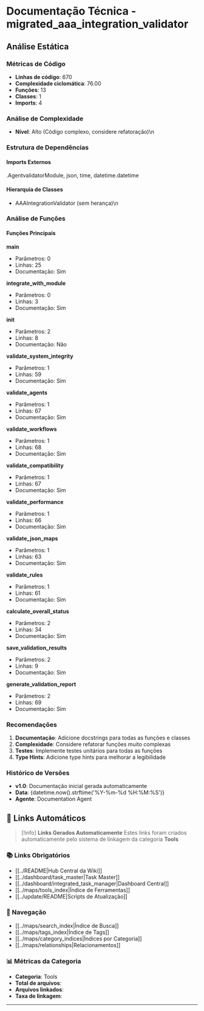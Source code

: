 # Documentação Técnica - migrated_aaa_integration_validator

## Análise Estática

### Métricas de Código
- **Linhas de código**: 670
- **Complexidade ciclomática**: 76.00
- **Funções**: 13
- **Classes**: 1
- **Imports**: 4

### Análise de Complexidade
- **Nível**: Alto (Código complexo, considere refatoração)\n
### Estrutura de Dependências

#### Imports Externos
.AgentvalidatorModule, json, time, datetime.datetime

#### Hierarquia de Classes
- AAAIntegrationValidator (sem herança)\n
### Análise de Funções

#### Funções Principais
**main**
- Parâmetros: 0
- Linhas: 25
- Documentação: Sim

**integrate_with_module**
- Parâmetros: 0
- Linhas: 3
- Documentação: Sim

**__init__**
- Parâmetros: 2
- Linhas: 8
- Documentação: Não

**validate_system_integrity**
- Parâmetros: 1
- Linhas: 59
- Documentação: Sim

**validate_agents**
- Parâmetros: 1
- Linhas: 67
- Documentação: Sim

**validate_workflows**
- Parâmetros: 1
- Linhas: 68
- Documentação: Sim

**validate_compatibility**
- Parâmetros: 1
- Linhas: 67
- Documentação: Sim

**validate_performance**
- Parâmetros: 1
- Linhas: 66
- Documentação: Sim

**validate_json_maps**
- Parâmetros: 1
- Linhas: 63
- Documentação: Sim

**validate_rules**
- Parâmetros: 1
- Linhas: 61
- Documentação: Sim

**calculate_overall_status**
- Parâmetros: 2
- Linhas: 34
- Documentação: Sim

**save_validation_results**
- Parâmetros: 2
- Linhas: 9
- Documentação: Sim

**generate_validation_report**
- Parâmetros: 2
- Linhas: 69
- Documentação: Sim

### Recomendações

1. **Documentação**: Adicione docstrings para todas as funções e classes
2. **Complexidade**: Considere refatorar funções muito complexas
3. **Testes**: Implemente testes unitários para todas as funções
4. **Type Hints**: Adicione type hints para melhorar a legibilidade

### Histórico de Versões

- **v1.0**: Documentação inicial gerada automaticamente
- **Data**: {datetime.now().strftime('%Y-%m-%d %H:%M:%S')}
- **Agente**: Documentation Agent


## 🔗 **Links Automáticos**

> [!info] **Links Gerados Automaticamente**
> Estes links foram criados automaticamente pelo sistema de linkagem da categoria **Tools**

### **📚 Links Obrigatórios**
- [[../README|Hub Central da Wiki]]
- [[../dashboard/task_master|Task Master]]
- [[../dashboard/integrated_task_manager|Dashboard Central]]
- [[../maps/tools_index|Índice de Ferramentas]]
- [[../update/README|Scripts de Atualização]]

### **🧭 Navegação**
- [[../maps/search_index|Índice de Busca]]
- [[../maps/tags_index|Índice de Tags]]
- [[../maps/category_indices|Índices por Categoria]]
- [[../maps/relationships|Relacionamentos]]

### **📊 Métricas da Categoria**
- **Categoria**: Tools
- **Total de arquivos**: <!-- Contador automático -->
- **Arquivos linkados**: <!-- Contador automático -->
- **Taxa de linkagem**: <!-- Percentual automático -->

---

